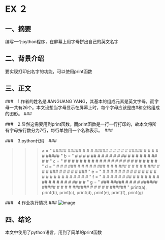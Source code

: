 # EX ２ #

## 一、摘要 ##

编写一个python程序，在屏幕上用字母拼出自己的英文名字

## 二、背景介绍 ##

要实现打印出名字的功能，可以使用print函数

## 三、正文 ##

###　1.作者的姓名是JIANGUANG YANG，其基本的组成元素是英文字母，而字母一共有26个。本文设想当字母显示在屏幕上时，每个字母应该是由#和空格组成的图形。 ###

###　2.显然这需要用到print函数。而print函数是一行一行打印的，故本文将所有字母按行数分为7行，每行单独用一个名称表示。　###

###　3.python代码　###
>>> a = "  #####  #####     #    #     #  #####  #     #    #    #     #  #####    #     #    #    #     #  #####  "
    b = "     #     #     #   #  ##    # #       #     #  #   #  ##    # #         #     #  #   #  ##    # #       "
    c = "     #     #    #     # # #   # #       #     # #     # # #   # #           # #   #     # # #   # #       "
    d = "     #     #    # ### # #  #  # #   ### #     # # ### # #  #  # #   ###     # #   # ### # #  #  # #   ### "
    e = "     #     #    #     # #   # # #     # #     # #     # #   # # #     #      #    #     # #   # # #     # "
    f = " #   #     #    #     # #    ## #     # #     # #     # #    ## #     #      #    #     # #    ## #     # "
    g = "  ###    #####  #     # #     #  ######  #####  #     # #     #  ######      #    #     # #     #  ###### "
    print(a), print(b), print(c), print(d), print(e), print(f), print(g)
 
###　4.作业执行情况 ###
 ![image](https://github.com/Youngjg/computational_physics_N2014301020170/blob/master/pictures/EX%203.png)
## 四、结论 ##
本文中使用了python语言，用到了简单的print函数
 
